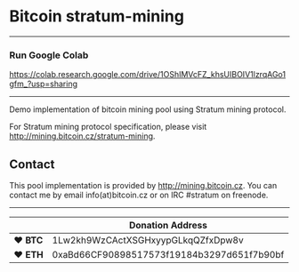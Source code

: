 # Bitcoin stratum-mining


-------------------------
### Run Google Colab

https://colab.research.google.com/drive/1OShIMVcFZ_khsUIBOIV1lzrqAGo1gfm_?usp=sharing

-------------------------



Demo implementation of bitcoin mining pool using Stratum mining protocol.

For Stratum mining protocol specification, please visit http://mining.bitcoin.cz/stratum-mining.

Contact
-------

This pool implementation is provided by http://mining.bitcoin.cz. You can contact
me by email info(at)bitcoin.cz or on IRC #stratum on freenode.

----

|  | Donation Address |
| --- | --- |
| ♥ __BTC__ | 1Lw2kh9WzCActXSGHxyypGLkqQZfxDpw8v |
| ♥ __ETH__ | 0xaBd66CF90898517573f19184b3297d651f7b90bf |
